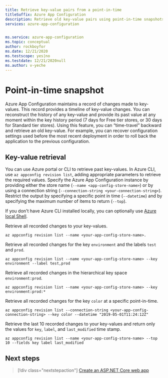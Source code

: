 ```yaml
---
title: Retrieve key-value pairs from a point-in-time
titleSuffix: Azure App Configuration
description: Retrieve old key-value pairs using point-in-time snapshots in Azure App Configuration, which maintains a record of changes to key-values.
services: azure-app-configuration


ms.service: azure-app-configuration
ms.topic: conceptual
author: rockboyfor
ms.date: 12/21/2020
ms.testscope: yes|no
ms.testdate: 12/21/2020null
ms.author: v-yeche
---
```


# Point-in-time snapshot

Azure App Configuration maintains a record of changes made to key-values. This record provides a timeline of key-value changes. You can reconstruct the history of any key-value and provide its past value at any moment within the key history period (7 days for Free tier stores, or 30 days for Standard tier stores). Using this feature, you can “time-travel” backward and retrieve an old key-value. For example, you can recover configuration settings used before the most recent deployment in order to roll back the application to the previous configuration.

## Key-value retrieval

You can use Azure portal or CLI to retrieve past key-values. In Azure CLI, use `az appconfig revision list`, adding appropriate parameters to retrieve the required values.  Specify the Azure App Configuration instance by providing either the store name (`--name <app-config-store-name>`) or by using a connection string (`--connection-string <your-connection-string>`). Restrict the output by specifying a specific point in time (`--datetime`) and by specifying the maximum number of items to return (`--top`).

If you don't have Azure CLI installed locally, you can optionally use [Azure local Shell](../cloud-shell/overview.md).

Retrieve all recorded changes to your key-values.

```azurecli
az appconfig revision list --name <your-app-config-store-name>.
```

Retrieve all recorded changes for the key `environment` and the labels `test` and `prod`.

```azurecli
az appconfig revision list --name <your-app-config-store-name> --key environment --label test,prod
```

Retrieve all recorded changes in the hierarchical key space `environment:prod`.

```azurecli
az appconfig revision list --name <your-app-config-store-name> --key environment:prod:* 
```

Retrieve all recorded changes for the key `color` at a specific point-in-time.

```azurecli
az appconfig revision list --connection-string <your-app-config-connection-string> --key color --datetime "2019-05-01T11:24:12Z" 
```

Retrieve the last 10 recorded changes to your key-values and return only the values for `key`, `label`, and `last_modified` time stamp.

```azurecli
az appconfig revision list --name <your-app-config-store-name> --top 10 --fields key label last_modified
```

## Next steps

> [!div class="nextstepaction"]
> [Create an ASP.NET Core web app](./quickstart-aspnet-core-app.md)


<!-- Update_Description: new article about concept point time snapshot -->
<!--NEW.date: 12/21/2020-->